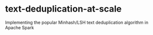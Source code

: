 # text-deduplication-at-scale
Implementing the popular Minhash/LSH text deduplication algorithm in Apache Spark
